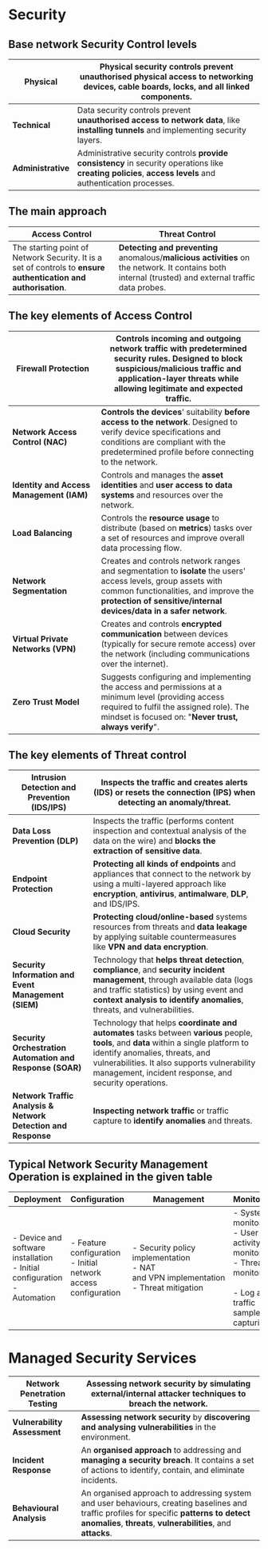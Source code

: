 # Security
## Base network Security Control levels

| **Physical**       | Physical security controls **prevent unauthorised physical access** to networking devices, cable boards, **locks**, and all linked components.              |
| ------------------ | ----------------------------------------------------------------------------------------------------------------------------------------------------------- |
| **Technical**      | Data security controls prevent **unauthorised access to network data**, like **installing tunnels** and implementing security layers.                       |
| **Administrative** | Administrative security controls **provide consistency** in security operations like **creating policies**, **access levels** and authentication processes. |
## The main approach
| **Access Control**                                                                                              | **Threat Control**                                                                                                                                    |
| --------------------------------------------------------------------------------------------------------------- | ----------------------------------------------------------------------------------------------------------------------------------------------------- |
| The starting point of Network Security. It is a set of controls to **ensure authentication and authorisation**. | **Detecting and preventing** anomalous/**malicious activities** on the network. It contains both internal (trusted) and external traffic data probes. |
## The key elements of Access Control
| **Firewall Protection  <br>**            | Controls incoming and outgoing network traffic with predetermined security rules. Designed to block suspicious/malicious traffic and application-layer threats while allowing legitimate and expected traffic.                |
| ---------------------------------------- | ----------------------------------------------------------------------------------------------------------------------------------------------------------------------------------------------------------------------------- |
| **Network Access Control (NAC)**         | **Controls the devices**' suitability **before access to the network**. Designed to verify device specifications and conditions are compliant with the predetermined profile before connecting to the network.                |
| **Identity and Access Management (IAM)** | Controls and manages the **asset identities** and **user access to data systems** and resources over the network.                                                                                                             |
| **Load Balancing**                       | Controls the **resource usage** to distribute (based on **metrics**) tasks over a set of resources and improve overall data processing flow.                                                                                  |
| **Network Segmentation  <br>**           | Creates and controls network ranges and segmentation to **isolate** the users' access levels, group assets with common functionalities, and improve the **protection of sensitive/internal devices/data in a safer network**. |
| **Virtual Private Networks (VPN)  <br>** | Creates and controls **encrypted communication** between devices (typically for secure remote access) over the network (including communications over the internet).                                                          |
| **Zero Trust Model**                     | Suggests configuring and implementing the access and permissions at a minimum level (providing access required to fulfil the assigned role). The mindset is focused on: "**Never trust, always verify**".                     |
## The key elements of Threat control
| **Intrusion Detection and Prevention (IDS/IPS)  <br>**          | Inspects the traffic and **creates alerts (IDS)** or **resets the connection (IPS)** when detecting an anomaly/threat.                                                                                                                                                            |
| --------------------------------------------------------------- | --------------------------------------------------------------------------------------------------------------------------------------------------------------------------------------------------------------------------------------------------------------------------------- |
| **Data Loss Prevention (DLP)  <br>**                            | Inspects the traffic (performs content inspection and contextual analysis of the data on the wire) and **blocks the extraction of sensitive data**.                                                                                                                               |
| **Endpoint Protection  <br>**                                   | **Protecting all kinds of endpoints** and appliances that connect to the network by using a multi-layered approach like **encryption**, **antivirus**, **antimalware**, **DLP**, and IDS/IPS.                                                                                     |
| **Cloud Security**                                              | **Protecting cloud/online-based** systems resources from threats and **data leakage** by applying suitable countermeasures like **VPN and data encryption**.                                                                                                                      |
| **Security Information and Event Management (SIEM)  <br>**      | Technology that **helps threat detection**, **compliance**, and **security incident management**, through available data (logs and traffic statistics) by using event and **context analysis to identify anomalies**, threats, and vulnerabilities.                               |
| **Security Orchestration Automation and Response (SOAR)  <br>** | Technology that helps **coordinate and automates** tasks between **various** people, **tools**, and **data** within a single platform to identify anomalies, threats, and vulnerabilities. It also supports vulnerability management, incident response, and security operations. |
| **Network Traffic Analysis & Network Detection and Response**   | **Inspecting network traffic** or traffic capture to **identify anomalies** and threats.                                                                                                                                                                                          |
## Typical Network Security Management Operation is explained in the given table
| Deployment                                                                    | Configuration                                                     | Management                                                                              | Monitoring                                                                                                               | Maintenance                                                                                               |
| ----------------------------------------------------------------------------- | ----------------------------------------------------------------- | --------------------------------------------------------------------------------------- | ------------------------------------------------------------------------------------------------------------------------ | --------------------------------------------------------------------------------------------------------- |
| - Device and software installation<br>- Initial configuration<br>- Automation | - Feature configuration<br>- Initial network access configuration | - Security policy implementation<br>- NAT and VPN implementation<br>- Threat mitigation | - System monitoring<br>- User activity monitoring<br>- Threat monitoring  <br>    <br>- Log and traffic sample capturing | - Upgrades<br>- Security updates<br>- Rule adjustments<br>- Licence management<br>- Configuration updates |
# Managed Security Services
| **Network Penetration Testing** | Assessing network security by simulating external/internal attacker techniques to breach the network.                                                                                                     |
| ------------------------------- | --------------------------------------------------------------------------------------------------------------------------------------------------------------------------------------------------------- |
| **Vulnerability Assessment**    | **Assessing network security** by **discovering and analysing vulnerabilities** in the environment.                                                                                                       |
| **Incident Response  <br>**     | An **organised approach** to addressing and **managing a security breach**. It contains a set of actions to identify, contain, and eliminate incidents.                                                   |
| **Behavioural Analysis**        | An organised approach to addressing system and user behaviours, creating baselines and traffic profiles for specific **patterns to detect anomalies**, **threats**, **vulnerabilities**, and **attacks**. |
